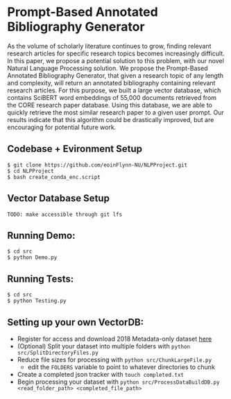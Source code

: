 # Prompt-Based Annotated Bibliography Generator

As the volume of scholarly literature continues to grow, finding relevant research articles for specific research topics becomes increasingly difficult. In this paper, we propose a potential solution to this problem, with our novel Natural Language Processing solution. We propose the Prompt-Based Annotated Bibliography Generator, that given a research topic of any length and complexity, will return an annotated bibliography containing relevant research articles. For this purpose, we built a large vector database, which contains SciBERT word embeddings of 55,000 documents retrieved from the CORE research paper database. Using this database, we are able to quickly retrieve the most similar research paper to a given user prompt. Our results indicate that this algorithm could be drastically improved, but are encouraging for potential future work.

## Codebase + Evironment Setup
```
$ git clone https://github.com/eoinFlynn-NU/NLPProject.git
$ cd NLPProject
$ bash create_conda_enc.script
```
## Vector Database Setup
```
TODO: make accessible through git lfs
```

## Running Demo:
```
$ cd src
$ python Demo.py
```

## Running Tests:
```
$ cd src
$ python Testing.py
```

## Setting up your own VectorDB:
- Register for access and download 2018 Metadata-only dataset [here](https://core.ac.uk/documentation/dataset#dataset2018)
- (Optional) Split your dataset into multiple folders with `python src/SplitDirectoryFiles.py`
- Reduce file sizes for processing with `python src/ChunkLargeFile.py`
  - edit the `FOLDERS` variable to point to whatever directories to chunk
- Create a completed json tracker with `touch completed.txt`
- Begin processing your dataset with `python src/ProcessDataBuildDB.py <read_folder_path> <completed_file_path>`
